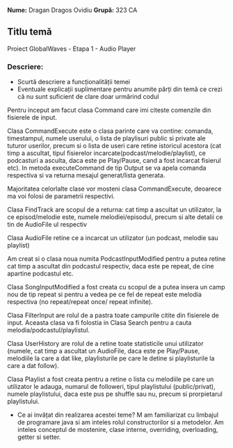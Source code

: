 **Nume:** Dragan Dragos Ovidiu
**Grupă:** 323 CA

## Titlu temă
Proiect GlobalWaves - Etapa 1 - Audio Player
### Descriere:

* Scurtă descriere a funcționalității temei
* Eventuale explicații suplimentare pentru anumite părți din temă ce crezi că nu sunt suficient de clare doar urmărind codul

Pentru inceput am facut clasa Command care imi citeste comenzile din fisierele de input.

Clasa CommandExecute este o clasa parinte care va contine: comanda, timestampul, numele userului, o lista de playlisuri public si private ale tuturor userilor, precum si o lista de useri care retine istoricul acestora (cat timp a ascultat, tipul fisierelor incarcate(podcast/melodie/playlist), ce podcasturi a asculta, daca este pe Play/Pause, cand a fost incarcat fisierul etc). In metoda executeCommand de tip Output se va apela comanda respectiva si va returna mesajul generat/lista generata.

Majoritatea celorlalte clase vor mosteni clasa CommandExecute, deoarece ma voi folosi de parametrii respectivi.

Clasa FindTrack are scopul de a returna: cat timp a ascultat un utilizator, la ce episod/melodie este, numele melodiei/episodul, precum si alte detalii ce tin de AudioFile ul respectiv

Clasa AudioFile retine ce a incarcat un utilizator (un podcast, melodie sau playlist)

Am creat si o clasa noua numita PodcastInputModified pentru a putea retine cat timp a ascultat din podcastul respectiv, daca este pe repeat, de cine apartine podcastul etc.

Clasa SongInputModified a fost creata cu scopul de a putea insera un camp nou de tip repeat si pentru a vedea pe ce fel de repeat este melodia respectiva (no repeat/repeat once/ repeat infinite).

Clasa FilterInput are rolul de a pastra toate campurile citite din fisierele de input. Aceasta clasa va fi folostia in Clasa Search pentru a cauta melodia/podcastul/playlistul.

Clasa UserHistory are rolul de a retine toate statisticile unui utilizator (numele, cat timp a ascultat un AudioFile, daca este pe Play/Pause, melodiile la care a dat like, playlisturile pe care le detine si playlisturile la care a dat follow).

Clasa Playlist a fost creata pentru a retine o lista cu melodiile pe care un utilizator le adauga, numarul de followeri, tipul playlistului (public/privat), numele playlistului, daca este pus pe shuffle sau nu, precum si prorpietarul playlistului.

* Ce ai invățat din realizarea acestei teme?
M am familiarizat cu limbajul de programare java si am inteles rolul constructorilor si a metodelor. Am inteles conceptul de mostenire, clase interne, overriding, overloading, getter si setter.
